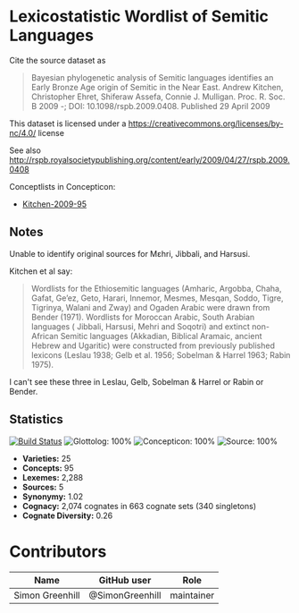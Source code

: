 # Lexicostatistic Wordlist of Semitic Languages

Cite the source dataset as

> Bayesian phylogenetic analysis of Semitic languages identifies an Early Bronze Age origin of Semitic in the Near East. Andrew Kitchen, Christopher Ehret, Shiferaw Assefa, Connie J. Mulligan. Proc. R. Soc. B 2009 -; DOI: 10.1098/rspb.2009.0408. Published 29 April 2009

This dataset is licensed under a https://creativecommons.org/licenses/by-nc/4.0/ license


See also http://rspb.royalsocietypublishing.org/content/early/2009/04/27/rspb.2009.0408

Conceptlists in Concepticon:
- [Kitchen-2009-95](https://concepticon.clld.org/contributions/Kitchen-2009-95)
## Notes

Unable to identify original sources for Mɛhri, Jibbali, and Harsusi.

Kitchen et al say:

> Wordlists for the Ethiosemitic languages (Amharic, Argobba, Chaha, Gafat, Ge’ez, Geto,
> Harari, Innemor, Mesmes, Mesqan, Soddo, Tigre, Tigrinya, Walani and Zway) and Ogaden Arabic
> were drawn from Bender (1971). Wordlists for Moroccan Arabic, South Arabian languages (
> Jibbali, Harsusi, Mehri and Soqotri) and extinct non-African Semitic languages (Akkadian,
> Biblical Aramaic, ancient Hebrew and Ugaritic) were constructed from previously published
> lexicons (Leslau 1938; Gelb et al. 1956; Sobelman & Harrel 1963; Rabin 1975).

I can't see these three in Leslau, Gelb, Sobelman & Harrel or Rabin or Bender.


## Statistics


[![Build Status](https://travis-ci.org/lexibank/kitchensemitic.svg?branch=master)](https://travis-ci.org/lexibank/kitchensemitic)
![Glottolog: 100%](https://img.shields.io/badge/Glottolog-100%25-brightgreen.svg "Glottolog: 100%")
![Concepticon: 100%](https://img.shields.io/badge/Concepticon-100%25-brightgreen.svg "Concepticon: 100%")
![Source: 100%](https://img.shields.io/badge/Source-100%25-brightgreen.svg "Source: 100%")

- **Varieties:** 25
- **Concepts:** 95
- **Lexemes:** 2,288
- **Sources:** 5
- **Synonymy:** 1.02
- **Cognacy:** 2,074 cognates in 663 cognate sets (340 singletons)
- **Cognate Diversity:** 0.26

# Contributors

Name | GitHub user | Role
--- | --- | ---
Simon Greenhill | @SimonGreenhill | maintainer


